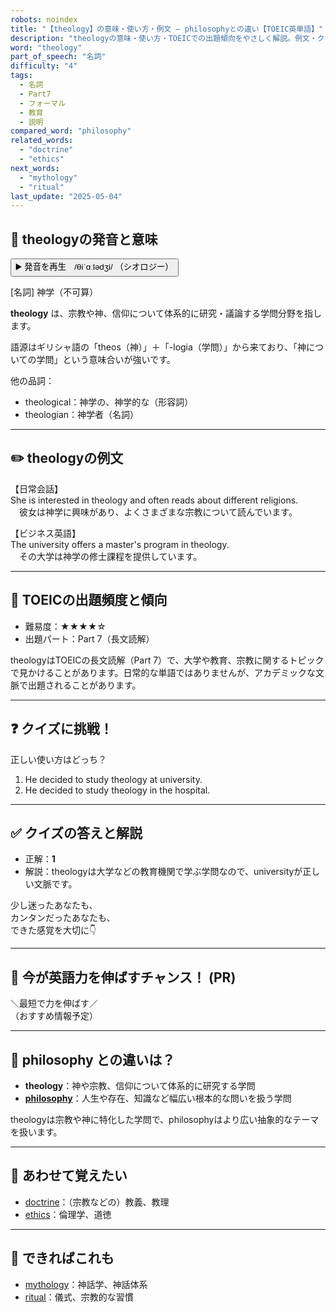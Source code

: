 ```yaml
---
robots: noindex
title: "【theology】の意味・使い方・例文 ― philosophyとの違い【TOEIC英単語】"
description: "theologyの意味・使い方・TOEICでの出題傾向をやさしく解説。例文・クイズ付きでphilosophyとの違いもわかりやすく学べます。"
word: "theology"
part_of_speech: "名詞"
difficulty: "4"
tags:
  - 名詞
  - Part7
  - フォーマル
  - 教育
  - 説明
compared_word: "philosophy"
related_words:
  - "doctrine"
  - "ethics"
next_words:
  - "mythology"
  - "ritual"
last_update: "2025-05-04"
---
```


## 🔰 theologyの発音と意味

<button class="play-audio" onclick="playTTS('theology')">
  <span class="play-audio-main">
    ▶️ 発音を再生　/θiˈɑːlədʒi/
  </span>
  <span class="play-audio-sub">
    （シオロジー）
  </span>
</button>

[名詞] 神学（不可算）

**theology** は、宗教や神、信仰について体系的に研究・議論する学問分野を指します。

語源はギリシャ語の「theos（神）」＋「-logia（学問）」から来ており、「神についての学問」という意味合いが強いです。

他の品詞：  
- theological：神学の、神学的な（形容詞）
- theologian：神学者（名詞）

---

## ✏️ theologyの例文

【日常会話】  
She is interested in theology and often reads about different religions.  
　彼女は神学に興味があり、よくさまざまな宗教について読んでいます。

【ビジネス英語】  
The university offers a master's program in theology.  
　その大学は神学の修士課程を提供しています。

---

## 🎯 TOEICの出題頻度と傾向

- 難易度：★★★★☆
- 出題パート：Part 7（長文読解）

theologyはTOEICの長文読解（Part 7）で、大学や教育、宗教に関するトピックで見かけることがあります。日常的な単語ではありませんが、アカデミックな文脈で出題されることがあります。

---

## ❓ クイズに挑戦！

正しい使い方はどっち？

1. He decided to study theology at university.  
2. He decided to study theology in the hospital.

---

## ✅ クイズの答えと解説

- 正解：**1**
- 解説：theologyは大学などの教育機関で学ぶ学問なので、universityが正しい文脈です。

少し迷ったあなたも、  
カンタンだったあなたも、  
できた感覚を大切に👇️

---

## 🚀 今が英語力を伸ばすチャンス！ (PR)

<div class="info-center">
＼最短で力を伸ばす／<br>  
（おすすめ情報予定）
</div>

---

## 🤔  philosophy との違いは？

- **theology**：神や宗教、信仰について体系的に研究する学問
- **[philosophy](/word/philosophy/)**：人生や存在、知識など幅広い根本的な問いを扱う学問

theologyは宗教や神に特化した学問で、philosophyはより広い抽象的なテーマを扱います。

---

## 🧩 あわせて覚えたい

- [doctrine](/word/doctrine/)：（宗教などの）教義、教理
- [ethics](/word/ethics/)：倫理学、道徳

---

## 📖 できればこれも

- [mythology](/word/mythology/)：神話学、神話体系
- [ritual](/word/ritual/)：儀式、宗教的な習慣

<!-- cvid: aid13_bid01 -->
